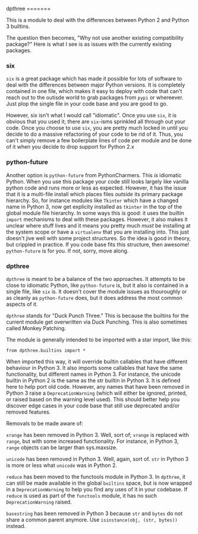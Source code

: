 dpthree =======

This is a module to deal with the differences between Python 2 and
Python 3 builtins.

The question then becomes, "Why not use another existing compatibility
package?"  Here is what I see is as issues with the currently existing
packages.

### six

`six` is a great package which has made it possible for lots of
software to deal with the differences between major Python
versions. It is completely contained in one file, which makes it easy
to deploy with code that can't reach out to the outisde world to grab
packages from `pypi` or whereever. Just plop the single file in your
code base and you are good to go.

However, six isn't what I would call "idiomatic". Once you use `six`,
it is obvious that you used it; there are `six`-isms sprinkled all
through out your code. Once you choose to use `six`, you are pretty
much locked in until you decide to do a massive refactoring of your
code to be rid of it. Thus, you can't simply remove a few boilerplate
lines of code per module and be done of it when you decide to drop
support for Python 2.x

### python-future

Another option is `python-future` from PythonCharmers. This _is_
idiomatic Python. When you use this package your code still looks
largely like vanilla python code and runs more or less as
expected. However, it has the issue that it is a multi-file install
which places files _outside_ its primary package hierarchy. So, for
instance modules like `Tkinter` which have a changed name in Python 3,
now get explicity installed as `tkinter` in the top of the global module file hierarchy. In
some ways this is good: it uses the builtin `import` mechanisms to deal
with these packages. However, it also makes it unclear where stuff
lives and it means you pretty much _must_ be installing at the system
scope or have a `virtualenv` that you are installing into.  This just
doesn't jive well with some project structures. So the idea is good
in theory, but crippled in practice. If you code base fits this
structure, then awesome! `python-future` is for you. If not, sorry,
move along.

### dpthree

`dpthree` is meant to be a balance of the two approaches. It attempts
to be close to idiomatic Python, like `python-future` is, but it
also is contained in a single file, like `six` is. It doesn't cover
the module issues as thouroughly or as cleanly as `python-future`
does, but it does address the most common aspects of it.

`dpthree` stands for "Duck Punch Three." This is because the builtins
for the current module get overwritten via Duck Punching. This is also
sometimes called Monkey Patching.

The module is generally intended to be imported with a star import,
like this:

    from dpthree.builtins import *

When imported this way, it will override builtin callables that have
different behaviour in Python 3. It also imports some callables that
have the same functionality, but different names in Python 3. For
instance, the unicode builtin in Python 2 is the same as the str
builtin in Python 3. It is defined here to help port old
code. However, any names that have been removed in Python 3 raise a
`DeprecationWarning` (which will either be ignored, printed, or raised
based on the warning level used). This should better help you discover
edge cases in your code base that still use deprecated and/or removed
features.

Removals to be made aware of:

`xrange` has been removed in Python 3. Well, sort of; `xrange` is
replaced with `range`, but with some increased functionality. For
instance, in Python 3, `range` objects can be larger than sys.maxsize.

`unicode` has been removed in Python 3. Well, again, sort of. `str` in
Python 3 is more or less what `unicode` was in Python 2.

`reduce` has been moved to the functools module in Python 3. In
`dpthree`, it can still be made available in the global `builtins`
space, but is now wrapped in a `DeprecationWarning` to help you find
any uses of it in your codebase. If `reduce` is used as part of the
`functools` module, it has no such `DeprecationWarning` raised.

`basestring` has been removed in Python 3 because `str` and `bytes` do
not share a common parent anymore. Use `isinstance(obj, (str, bytes))`
instead.
